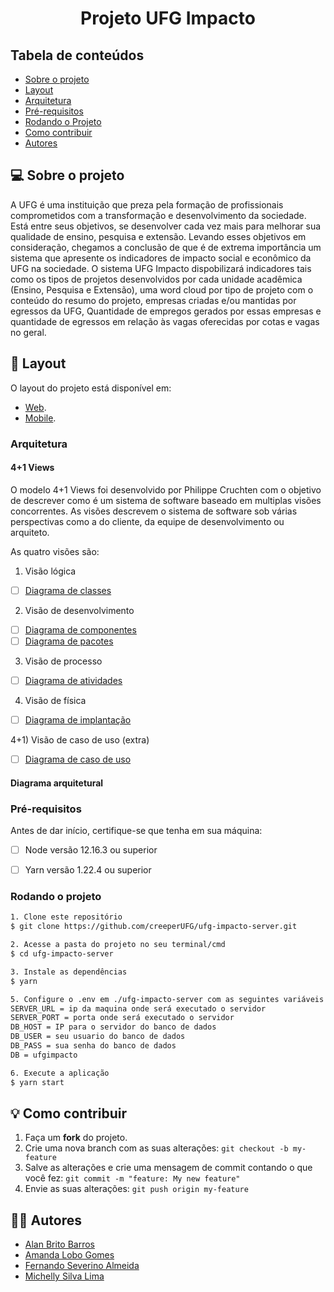 <h1 align="center">Projeto UFG Impacto
</h1>

## Tabela de conteúdos

 * [Sobre o projeto](#-sobre-o-projeto)
 * [Layout](#-layout)
 * [Arquitetura](#arquitetura)
 * [Pré-requisitos](#pré-requisitos)
 * [Rodando o Projeto](#rodando-o-projeto)
 * [Como contribuir](#-como-contribuir)
 * [Autores](#-autores)

## 💻 Sobre o projeto

A UFG é uma instituição que preza pela formação de profissionais comprometidos com a transformação e desenvolvimento da sociedade. Está entre seus objetivos, se desenvolver cada vez mais para melhorar sua qualidade de ensino, pesquisa e extensão.
Levando esses objetivos em consideração, chegamos a conclusão de que é de extrema importância um sistema que apresente os indicadores de impacto social e econômico da UFG na sociedade.
O sistema UFG Impacto dispobilizará indicadores tais como os tipos de projetos desenvolvidos por cada unidade acadêmica (Ensino, Pesquisa e Extensão), uma word cloud por tipo de projeto com o conteúdo do resumo do projeto, empresas criadas e/ou mantidas por egressos da UFG, Quantidade de empregos gerados por essas empresas e quantidade de egressos em relação às vagas oferecidas por cotas e vagas no geral.


## 🎨 Layout

O layout do projeto está disponível em:
- [Web](https://www.figma.com/file/ikPCY9V3rPmLrtL0EWox2F/Untitled?node-id=0%3A1).
- [Mobile](https://www.figma.com/file/Wl3U6RMNMo0CTJd2ehJ0hV/UFGImpactoMobile?node-id=0%3A1).

### Arquitetura

#### 4+1 Views

O modelo 4+1 Views foi desenvolvido por Philippe Cruchten com o objetivo de descrever como é um sistema de software baseado em multiplas visões concorrentes. As visões descrevem o sistema de software sob várias perspectivas como a do cliente, da equipe de desenvolvimento ou arquiteto.

As quatro visões são:

1) Visão lógica
- [ ] [Diagrama de classes]()

2) Visão de desenvolvimento
- [ ] [Diagrama de componentes]()
- [ ] [Diagrama de pacotes]()

3) Visão de processo
- [ ] [Diagrama de atividades]()

4) Visão de física
- [ ] [Diagrama de implantação]()

4+1) Visão de caso de uso (extra) 
- [ ] [Diagrama de caso de uso]()


#### Diagrama arquitetural

### Pré-requisitos

Antes de dar início, certifique-se que tenha em sua máquina:
- [ ] Node versão 12.16.3 ou superior
- [ ] Yarn versão 1.22.4 ou superior


### Rodando o projeto

```bash
1. Clone este repositório
$ git clone https://github.com/creeperUFG/ufg-impacto-server.git

2. Acesse a pasta do projeto no seu terminal/cmd
$ cd ufg-impacto-server

3. Instale as dependências
$ yarn

5. Configure o .env em ./ufg-impacto-server com as seguintes variáveis de ambiente
SERVER_URL = ip da maquina onde será executado o servidor
SERVER_PORT = porta onde será executado o servidor
DB_HOST = IP para o servidor do banco de dados
DB_USER = seu usuario do banco de dados
DB_PASS = sua senha do banco de dados
DB = ufgimpacto

6. Execute a aplicação
$ yarn start

```

## 💡 Como contribuir

1. Faça um **fork** do projeto.
2. Crie uma nova branch com as suas alterações: `git checkout -b my-feature`
3. Salve as alterações e crie uma mensagem de commit contando o que você fez: `git commit -m "feature: My new feature"`
4. Envie as suas alterações: `git push origin my-feature`

## 👨‍💻 Autores

* [Alan Brito Barros](https://github.com/alanbbarros)
* [Amanda Lobo Gomes](https://github.com/amandalobo)
* [Fernando Severino Almeida](https://github.com/fernandosev)
* [Michelly Silva Lima](https://github.com/MichellyLima)
